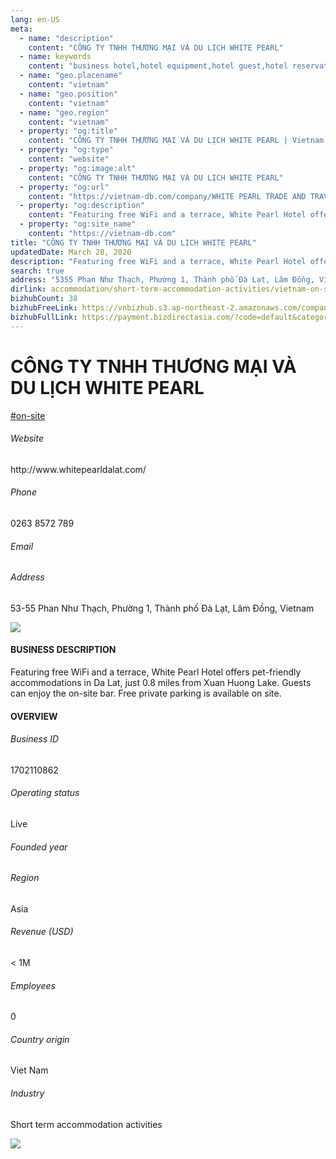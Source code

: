 ```yaml
---
lang: en-US
meta:
  - name: "description"
    content: "CÔNG TY TNHH THƯƠNG MẠI VÀ DU LỊCH WHITE PEARL"
  - name: keywords
    content: "business hotel,hotel equipment,hotel guest,hotel reservation,leisure hotel,on site,resort,resort hotels,tourism,travelers,vacation,vacation,vacation,vacation,vacation,vietnam-on-site-companies"
  - name: "geo.placename"
    content: "vietnam"
  - name: "geo.position"
    content: "vietnam"
  - name: "geo.region"
    content: "vietnam"
  - property: "og:title"
    content: "CÔNG TY TNHH THƯƠNG MẠI VÀ DU LỊCH WHITE PEARL | Vietnam DB"
  - property: "og:type"
    content: "website"
  - property: "og:image:alt"
    content: "CÔNG TY TNHH THƯƠNG MẠI VÀ DU LỊCH WHITE PEARL"
  - property: "og:url"
    content: "https://vietnam-db.com/company/WHITE PEARL TRADE AND TRAVEL COMPANY LIMITED-2842153"
  - property: "og:description"
    content: "Featuring free WiFi and a terrace, White Pearl Hotel offers petfriendly accommodations in Da Lat, just 0.8 miles from Xuan Huong Lake. Guests can enjoy the onsite bar. Free private parking is available on site."
  - property: "og:site_name"
    content: "https://vietnam-db.com"
title: "CÔNG TY TNHH THƯƠNG MẠI VÀ DU LỊCH WHITE PEARL"
updatedDate: March 28, 2020
description: "Featuring free WiFi and a terrace, White Pearl Hotel offers petfriendly accommodations in Da Lat, just 0.8 miles from Xuan Huong Lake. Guests can enjoy the onsite bar. Free private parking is available on site."
search: true
address: "5355 Phan Như Thạch, Phường 1, Thành phố Đà Lạt, Lâm Đồng, Vietnam"
dirlink: accommodation/short-term-accommodation-activities/vietnam-on-site-companies
bizhubCount: 38
bizhubFreeLink: https://vnbizhub.s3.ap-northeast-2.amazonaws.com/companies/vietnam-on-site-companies_preview.xlsx
bizhubFullLink: https://payment.bizdirectasia.com/?code=default&category=bizhub&item=vietnam-on-site-companies&redirect=https://vietnam-db.com
---
```



<div class="bd-item">
    <div class="item-content">
        <div class="detail-title-wrap">
            <h1 class="detail-title">
                CÔNG TY TNHH THƯƠNG MẠI VÀ DU LỊCH WHITE PEARL
            </h1>
        </div>
		<div class="detail-tagslist"><a href="/accommodation/short-term-accommodation-activities/tags/on-site" class="detail-tagitem">#on-site</a></div>
        <h6 class="bd-label">Website</h6>
        <p>http://www.whitepearldalat.com/</p>
		<h6 class="bd-label">Phone</h6>
        <p>0263 8572 789</p>
        <h6 class="bd-label">Email</h6>
        <p><a class="textColorPrimary" href="#"></a></p>
        <h6 class="bd-label">Address</h6>
        <p>53-55 Phan Như Thạch, Phường 1, Thành phố Đà Lạt, Lâm Đồng, Vietnam</p>
    </div>
</div>

<div class="banner-wrap text-center"><a href="" class="banner-link"><img src="/assets/vndb.com/BannerAds2.jpg" class="banner-img"></a></div>

<div class="bd-item">
    <div class="item-content">
        <h4 class="textColorPrimary item-title">BUSINESS DESCRIPTION</h4>
        <p>Featuring free WiFi and a terrace, White Pearl Hotel offers pet-friendly accommodations in Da Lat, just 0.8 miles from Xuan Huong Lake. Guests can enjoy the on-site bar. Free private parking is available on site.</p>
    </div>
</div>

<div class="bd-item">
    <div class="item-content">
        <h4 class="textColorPrimary item-title">OVERVIEW</h4>
        <div class="item-info">
            <h6 class="bd-label">Business ID</h6>
            <p>1702110862</p>
        </div>
        <div class="item-info">
            <h6 class="bd-label">Operating status</h6>
            <p>Live<small class="bd-status_dot live"></small></p>
        </div>
        <div class="item-info">
            <h6 class="bd-label">Founded year</h6>
            <p></p>
        </div>
        <div class="item-info">
            <h6 class="bd-label">Region</h6>
            <p>Asia</p>
        </div>
        <div class="item-info">
            <h6 class="bd-label">Revenue (USD)</h6>
            <p>&lt; 1M</p>
        </div>
        <div class="item-info">
            <h6 class="bd-label">Employees</h6>
            <p>0</p>
        </div>
        <div class="item-info">
            <h6 class="bd-label">Country origin</h6>
            <p>Viet Nam</p>
        </div>
        <div class="item-info">
            <h6 class="bd-label">Industry</h6>
            <p>Short term accommodation activities</p>
        </div>
    </div>
</div>

<div class="banner-wrap text-center"><a href="" class="banner-link"><img src="/assets/vndb.com/BannerAd_04_728x90.jpg" class="banner-img"></a></div>

<CustomPopup popupTitle="ENTER EMAIL TO DOWNLOAD" popupSubTitle="The companies data will be sent to your inbox. Please enter your email." :free="this.$frontmatter.bizhubFreeLink" :paid="this.$frontmatter.bizhubFullLink" :count="this.$frontmatter.bizhubCount"/>

